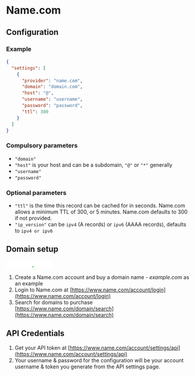 # Name.com

## Configuration

### Example

```json
{
  "settings": [
    {
      "provider": "name.com",
      "domain": "domain.com",
      "host": "@",
      "username": "username",
      "password": "password",
      "ttl": 300
    }
  ]
}
```

### Compulsory parameters

- `"domain"`
- `"host"` is your host and can be a subdomain, `"@"` or `"*"` generally
- `"username"`
- `"password"`

### Optional parameters

- `"ttl"` is the time this record can be cached for in seconds. Name.com allows a minimum TTL of 300, or 5 minutes. Name.com defaults to 300 if not provided.
- `"ip_version"` can be `ipv4` (A records) or `ipv6` (AAAA records), defaults to `ipv4 or ipv6`

## Domain setup

<a href="https://www.name.com"><img src="../readme/name.svg" alt="drawing" width="25%"/></a>

1. Create a Name.com account and buy a domain name - *example.com* as an example
1. Login to Name.com at [https://www.name.com/account/login](https://www.name.com/account/login)
1. Search for domains to purchase [https://www.name.com/domain/search](https://www.name.com/domain/search)

## API Credentials

1. Get your API token at [https://www.name.com/account/settings/api](https://www.name.com/account/settings/api)
1. Your username & password for the configuration will be your account username & token you generate from the API settings page.
